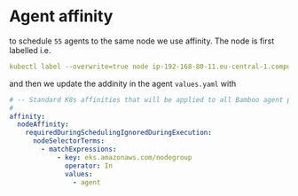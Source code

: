 # Agent affinity

to schedule `55` agents to the same node we use affinity. The node is first labelled i.e.

```yaml
kubectl label --overwrite=true node ip-192-168-80-11.eu-central-1.compute.internal  eks.amazonaws.com/nodegroup=agent
```

and then we update the addinity in the agent `values.yaml` with


```yaml
# -- Standard K8s affinities that will be applied to all Bamboo agent pods
#
affinity:
  nodeAffinity:
    requiredDuringSchedulingIgnoredDuringExecution:
      nodeSelectorTerms:
        - matchExpressions:
            - key: eks.amazonaws.com/nodegroup
              operator: In
              values:
                - agent
```
